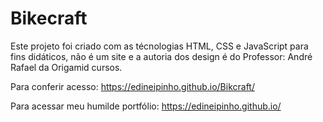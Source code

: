 # Bikecraft

Este projeto foi criado com as técnologias HTML, CSS e JavaScript para fins didáticos, não é um site e a autoria dos design é do Professor: André Rafael da Origamid cursos.

Para conferir acesso: https://edineipinho.github.io/Bikcraft/

Para acessar meu humilde portfólio: https://edineipinho.github.io/

